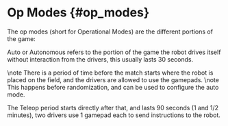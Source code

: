 Op Modes {#op_modes}
=====================

The op modes (short for Operational Modes) are the different portions of the game:

Auto or Autonomous refers to the portion of the game the robot drives itself without interaction from the drivers,
this usually lasts 30 seconds.

\note There is a period of time before the match starts where the robot is placed on the field, and the drivers are allowed to use the gamepads.
\note This happens before randomization, and can be used to configure the auto mode.

The Teleop period starts directly after that, and lasts 90 seconds (1 and 1/2 minutes), two drivers use 1 gamepad each to send instructions to the robot.
